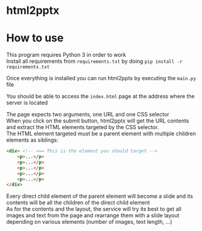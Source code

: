 # html2pptx

# How to use

This program requires Python 3 in order to work  
Install all requirements from `requirements.txt` by doing `pip install -r requirements.txt`

Once everything is installed you can run html2pptx by executing the `main.py` file

You should be able to access the `index.html` page at the address where the server is located

The page expects two arguments, one URL and one CSS selector  
When you click on the submit button, html2pptx will get the URL contents and extract the HTML
elements targeted by the CSS selector.  
The HTML element targeted must be a parent element with multiple children elements as siblings:

```html
<div> <!-- <== This is the element you should target -->
    <p>...</p>
    <p>...</p>
    <p>...</p>
    <p>...</p>
    <p>...</p>
</div>
```

Every direct child element of the parent element will become a slide and its contents will be
all the children of the direct child element  
As for the contents and the layout, the service will try its best to get all images and text from the page
and rearrange them with a slide layout depending on various elements (number of images, text length, ...)
